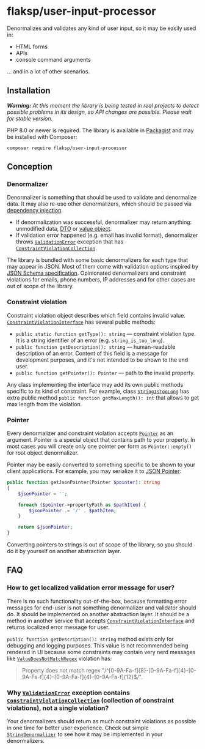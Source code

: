 # flaksp/user-input-processor

Denormalizes and validates any kind of user input, so it may be easily used in:

* HTML forms
* APIs
* console command arguments

... and in a lot of other scenarios.

## Installation

***Warning:** At this moment the library is being tested in real projects to detect possible problems in its design, so API changes are possible. Please wait for stable version.*

PHP 8.0 or newer is required. The library is available in [Packagist](https://packagist.org/packages/flaksp/user-input-processor) and may be installed with Composer:

```console
composer require flaksp/user-input-processor
```

## Conception

### Denormalizer

Denormalizer is something that should be used to validate and denormalize data. It may also re-use other denormalizers, which should be passed via [dependency injection](https://en.wikipedia.org/wiki/Dependency_injection).

* If denormalization was successful, denormalizer may return anything: unmodified data, [DTO](https://en.wikipedia.org/wiki/Data_transfer_object) or [value object](https://en.wikipedia.org/wiki/Value_object).
* If validation error happened (e.g. email has invalid format), denormalizer throws [`ValidationError`](src/Exception/ValidationError.php) exception that has [`ConstraintViolationCollection`](src/ConstraintViolation/ConstraintViolationCollection.php).

The library is bundled with some basic denormalizers for each type that may appear in JSON. Most of them come with validation options inspired by [JSON Schema specification](https://json-schema.org/specification.html). Opinionated denormalizers and constraint violations for emails, phone numbers, IP addresses and for other cases are out of scope of the library.

### Constraint violation

Constraint violation object describes which field contains invalid value. [`ConstraintViolationInterface`](src/ConstraintViolation/ConstraintViolationInterface.php) has several public methods:

* `public static function getType(): string` — constraint violation type. It is a string identifier of an error (e.g. `string_is_too_long`).
* `public function getDescription(): string` — human-readable description of an error. Content of this field is a message for development purposes, and it's not intended to be shown to the end user.
* `public function getPointer(): Pointer` — path to the invalid property.

Any class implementing the interface may add its own public methods specific to its kind of constraint. For example, class [`StringIsTooLong`](src/ConstraintViolation/StringIsTooLong.php) has extra public method `public function getMaxLength(): int` that allows to get max length from the violation.

### Pointer

Every denormalizer and constraint violation accepts [`Pointer`](src/Pointer.php) as an argument. Pointer is a special object that contains path to your property. In most cases you will create only one pointer per form as `Pointer::empty()` for root object denormalizer.

Pointer may be easily converted to something specific to be shown to your client applications. For example, you may serialize it to [JSON Pointer](https://tools.ietf.org/html/rfc6901):

```php
public function getJsonPointer(Pointer $pointer): string
{
    $jsonPointer = '';

    foreach ($pointer->propertyPath as $pathItem) {
        $jsonPointer .= '/' . $pathItem;
    }

    return $jsonPointer;
}
```

Converting pointers to strings is out of scope of the library, so you should do it by yourself on another abstraction layer.

## FAQ

### How to get localized validation error message for user?

There is no such functionality out-of-the-box, because formatting error messages for end-user is not something denormalizer and validator should do. It should be implemented on another abstraction layer. It should be a method in another service that accepts [`ConstraintViolationInterface`](src/ConstraintViolation/ConstraintViolationInterface.php) and returns localized error message for user.

`public function getDescription(): string` method exists only for debugging and logging purposes. This value is not recommended being rendered in UI because some constraints may contain very nerd messages like [`ValueDoesNotMatchRegex`](src/ConstraintViolation/ValueDoesNotMatchRegex.php) violation has:

> Property does not match regex "/^[0-9A-Fa-f]{8}-[0-9A-Fa-f]{4}-[0-9A-Fa-f]{4}-[0-9A-Fa-f]{4}-[0-9A-Fa-f]{12}$/".

### Why [`ValidationError`](src/Exception/ValidationError.php) exception contains [`ConstraintViolationCollection`](src/ConstraintViolation/ConstraintViolationCollection.php) (collection of constraint violations), not a single violation?

Your denormalizers should return as much constraint violations as possible in one time for better user experience. Check out simple [`StringDenormalizer`](src/Denormalizer/StringDenormalizer.php) to see how it may be implemented in your denormalizers.
